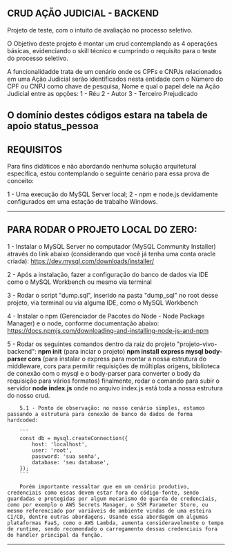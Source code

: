 ## CRUD  AÇÃO JUDICIAL - BACKEND

Projeto de teste, com o intuito de avaliação no processo seletivo.

O Objetivo deste projeto é montar um crud contemplando as 4 operações básicas, evidenciando o skill técnico e cumprindo o requisito para o teste do processo seletivo.

A funcionalidadde trata de um cenário onde os CPFs e CNPJs relacionados em uma Ação Judicial serão identificados nesta entidade com o Número do CPF ou CNPJ como chave de pesquisa, Nome e qual o papel dele na Ação Judicial entre as opções:
1 - Réu
2 - Autor 
3 - Terceiro Prejudicado 

O domínio destes códigos estara na tabela de apoio status_pessoa
---

## REQUISITOS

Para fins didáticos e não abordando nenhuma solução arquitetural específica, estou contemplando o seguinte cenário para essa prova de conceito:

1 - Uma execução do MySQL Server local;
2 - npm e node.js devidamente configurados em uma estação de trabalho Windows.


---

## PARA RODAR O PROJETO LOCAL DO ZERO:

1 -  Instalar o MySQL Server no computador (MySQL Community Installer) através do link abaixo (considerando que você já tenha uma conta oracle criada):
https://dev.mysql.com/downloads/installer/

2 - Após a instalação, fazer a configuração do banco de dados via IDE como o MySQL Workbench ou mesmo via terminal

3 - Rodar o script "dump.sql", inserido na pasta "dump_sql" no root desse projeto, via terminal ou via alguma IDE, como o MySQL Workbench

4 - Instalar o npm (Gerenciador de Pacotes do Node - Node Package Manager) e o node, conforme documentação abaixo:
https://docs.npmjs.com/downloading-and-installing-node-js-and-npm

5 - Rodar os seguintes comandos dentro da raiz do projeto "projeto-vivo-backend":
**npm init** (para inciar o projeto)
**npm install express mysql body-parser cors** (para instalar o express para montar a nossa estrutura do middleware, cors para permitir requisições de múltiplas origens, biblioteca de conexão com o mysql e o body-parser para converter o body da requisição para vários formatos)
finalmente, rodar o comando para subir o servidor
**node index.js** onde no arquivo index.js está toda a nossa estrutura do nosso crud.

        5.1 - Ponto de observação: no nosso cenário simples, estamos passando a estrutura para conexão de banco de dados de forma hardcoded:
        
        ```
        const db = mysql.createConnection({
            host: 'localhost',
            user: 'root',
            password: 'sua senha',
            database: 'seu database',
        });
        ```

        Porém importante ressaltar que em um cenário produtivo, credenciais como essas devem estar fora do código-fonte, sendo guardadas e protegidas por algum mecanismo de guarda de credenciais, como por exemplo o AWS Secrets Manager, o SSM Parameter Store, ou mesmo referenciado por variáveis de ambiente vindas de uma esteira CI/CD, dentre outras abordagens. Usando essa abordagem em algumas plataformas FaaS, como o AWS Lambda, aumenta consideravelmente o tempo de runtime, sendo recomendado o carregamento dessas credenciais fora do handler principal da função.



--- 


